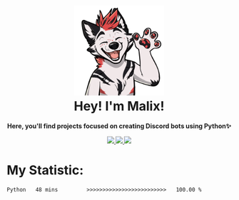 <h1 align="center">
  <br>
  <a><img src="img.gif" style="width: 40%;"></a>
  <br>
   Hey! I'm Malix!
  <br>
</h1>
<h4 align="center">

  Here, you'll find projects focused on creating Discord bots using Python✨

  <a href="https://discord.com/invite/SpTBwz4xsa">
    <img src="https://img.shields.io/badge/Discord-white?style=for-the-badge&logo=discord&logoColor=white&color=black"/>
  </a>
  <a href="https://github.com/Malix-Floof" align="center">
    <img src="https://img.shields.io/badge/Github-black?style=for-the-badge&logo=GitHub"/>
  </a>
  <a href="https://open.spotify.com/user/31wt4fkdhnqumybt46zemunwrev4" align="center">
    <img src="https://img.shields.io/badge/Spotify-black?style=for-the-badge&logo=Spotify"/>
  </a>
</h4>


# My Statistic:
<!--START_SECTION:waka-->

```txt
Python   48 mins         >>>>>>>>>>>>>>>>>>>>>>>>>   100.00 %
```

<!--END_SECTION:waka-->
